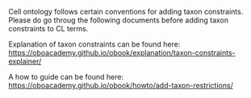 Cell ontology follows certain conventions for adding taxon constraints. Please do go throug the following documents before adding taxon constraints to CL terms. 

Explanation of taxon constraints can be found here:
https://oboacademy.github.io/obook/explanation/taxon-constraints-explainer/ 

A how to guide can be found here:
https://oboacademy.github.io/obook/howto/add-taxon-restrictions/